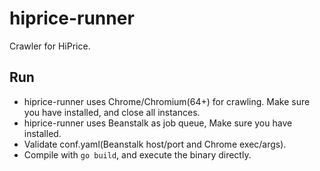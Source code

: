 # hiprice-runner
Crawler for HiPrice.

## Run
- hiprice-runner uses Chrome/Chromium(64+) for crawling. Make sure you have installed, and close all instances.
- hiprice-runner uses Beanstalk as job queue, Make sure you have installed.
- Validate conf.yaml(Beanstalk host/port and Chrome exec/args).
- Compile with `go build`, and execute the binary directly.